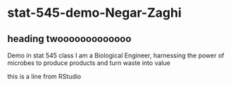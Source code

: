 # stat-545-demo-Negar-Zaghi
## heading twooooooooooooo
Demo in stat 545 class
I am a Biological Engineer, harnessing the power of microbes to produce products and turn waste into value

this is a line from RStudio
